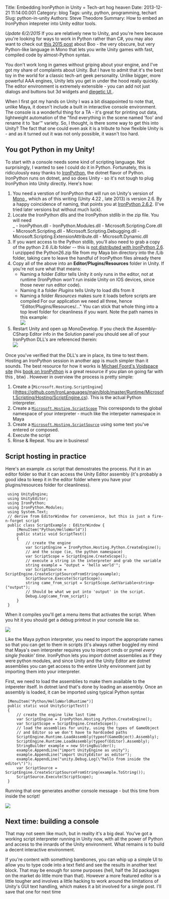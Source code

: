 Title: Embedding IronPython in Unity = Tech-art hog heaven
Date: 2013-12-21 11:14:00.001
Category: blog
Tags: unity, python, programming, techart
Slug: python-in-unity
Authors: Steve Theodore
Summary: How to embed an IronPython intepreter into Unity editor tools.

_Update 6/2/2015_ If you are relatively new to Unity, and you're here because you're looking for ways to work in Python rather than C#, you may also want to check out [this 2015 post](http://techartsurvival.blogspot.com/2015/05/boo-who.html) about Boo - the very obscure, but very Python-like language in Mono that lets you write Unity games with fast, compiled code by almost-Python syntax.

You don't work long in games without griping about your engine, and I've got my share of complaints about Unity. But I have to admit that it's the best toy in the world for a classic tech-art geek personality. Unlike bigger, more powerful AAA engines, Unity lets you get in under the hood really quickly. The editor environment is extremely extensible - you can add not just dialogs and buttons but 3d widgets and [diegetic UI ](http://www.thewanderlust.net/blog/2010/03/29/user-interface-design-in-video-games/).   
  
When I first got my hands on Unity I was a bit disappointed to note that, unlike Maya, it doesn't include a built in interactive console environment. The console is a wonderful thing for a TA - it's great for printing out data, lightweight automation of the "find everything in the scene named 'foo' and rename it to 'bar'" variety. So, I thought, is there some way to get this into Unity?  The fact that one could even ask it is a tribute to how flexible Unity is - and as it turned out it was not only possible, it wasn't too hard.  

## You got Python in my Unity!

To start with a console needs some kind of scripting language. Not surprisingly, I wanted to see I could do it in Python. Fortunately, this is ridiculously easy thanks to [IronPython](http://ironpython.codeplex.com/), the dotnet flavor of Python.  IronPython  runs on dotnet, and so does Unity - so it's not tough to plug IronPython into Unity directly.  Here's how:  


1. You need a verstion of IronPython that will run on Unity's version of [Mono ](http://www.mono-project.com/Main_Page), which as of this writing (Unity 4.22 , late 2013) is version 2.6.  By a happy coincidence of naming, that points you at [IronPython 2.6.2](http://ironpython.codeplex.com/downloads/get/159511).  (I've tried later versions but without much luck).
2. Locate the IronPython dlls and the IronPython stdlib in the zip file. You will need  
    _
        - IronPython.dll
        - IronPython.Modules.dll
        - Microsoft.Scripting.Core.dll
        - Microsoft.Scripting.dll
        - Microsoft.Scripting.Debugging.dll
        - Microsoft.Scripting.ExtensionAttribute.dll
        - Microsoft.Dynamic.dll
3. If you want access to the Python stdlib, you'll also need to grab a copy of the python 2.6 /Lib folder -- this is [not distributed with IronPython 2.6](http://techartsurvival.blogspot.com/2013/12/python-in-unity-minor-correction.html).  I unzipped the Python26.zip file from my Maya bin directory into the /Lib folder, taking care to leave the handful of IronPython files already there
4. Copy all of the above into an **Editor/Plugins/Resources** folder in Unity. If you're not sure what that means:
    - Naming a folder _Editor_ tells Unity it only runs in the editor, not at runtime (IronPython _won't_ run inside Unity on IOS devices, since those never run editor code). 
    - Naming it a folder _Plugins_ tells Unity to load dlls from it
    - Naming a folder _Resources_ makes sure it loads before scripts are compiled
    For our application we need all three, hence "Editor/Plugins/Resources/..."  You can stick that whole thing into a top level folder for cleanliness if you want. Note the path names in this example:  
    [![](http://3.bp.blogspot.com/-uHVdPvrDduM/Uq_uSf5ZxNI/AAAAAAAABO0/H0PMXUJlFso/s640/layout.png)](http://3.bp.blogspot.com/-uHVdPvrDduM/Uq_uSf5ZxNI/AAAAAAAABO0/H0PMXUJlFso/s1600/layout.png)
5. Restart Unity and open up MonoDevelop. If you check the Assembly-CSharp Editor info in the Solution panel you should see all of your IronPython DLL's are referenced therein:  
    [![](http://3.bp.blogspot.com/-A_kG1rnuiuY/Uq_vrq1bXhI/AAAAAAAABPA/b9v7p3wxpfw/s400/assembl.png)](http://3.bp.blogspot.com/-A_kG1rnuiuY/Uq_vrq1bXhI/AAAAAAAABPA/b9v7p3wxpfw/s1600/assembl.png)


Once you've verified that the DLL's are in place, its time to test them.  Hosting an IronPython session in another app is much simpler than it sounds. The best resource for how it works is [Michael Foord's Voidspace site](http://www.voidspace.org.uk/ironpython/embedding.shtml) (his [book on IronPython](http://www.manning.com/foord/) is a great resource if you plan on going far with this , btw) . However in overview the process is pretty simple:

  1. Create a [`Microsoft.Hosting.ScriptEngine`]((https://github.com/IronLanguages/main/blob/master/Runtime/Microsoft.Scripting/Hosting/ScriptEngine.cs). This is the actual Python interpreter.
  2. Create a  [`Microsoft.Hosting.ScriptScope`](https://github.com/IronLanguages/main/blob/master/Runtime/Microsoft.Scripting/Hosting/ScriptScope.cs) This corresponds to the global namespace of your interpreter - much like the interpeter namespace in Maya
  3. Create  a [`Microsoft.Hosting.ScriptSource`](https://github.com/IronLanguages/main/blob/master/Runtime/Microsoft.Scripting/Hosting/ScriptSource.cs) using some text you've entered or composed.
  4. Execute the script
  5. Rinse & Repeat. You are in business!


## Script hosting in practice

  
Here's an example .cs script that demostrates the process. Put it in an editor folder so that it can access the Unity Editor assembly (it's probably a good idea to keep it in the editor folder where you have your plugins/resources folder for cleanliness).   
    
     using UnityEngine;    
     using UnityEditor;    
     using IronPython;    
     using IronPython.Modules;    
     using System.Text;    
     // derive from EditorWindow for convenience, but this is just a fire-n-forget script    
     public class ScriptExample : EditorWindow {    
         [MenuItem("Python/HelloWorld")]    
         public static void ScriptTest()    
         {    
             // create the engine    
             var ScriptEngine = IronPython.Hosting.Python.CreateEngine();    
             // and the scope (ie, the python namespace)    
             var ScriptScope = ScriptEngine.CreateScope();    
             // execute a string in the interpreter and grab the variable    
             string example = "output = 'hello world'";    
             var ScriptSource = ScriptEngine.CreateScriptSourceFromString(example);    
             ScriptSource.Execute(ScriptScope);    
             string came_from_script = ScriptScope.GetVariable<string>("output");    
             // Should be what we put into 'output' in the script.    
             Debug.Log(came_from_script);                
         }    
     }    
  
  
When it compiles you'll get a menu items that activates the script.  When you hit it you should get a debug printout in your console like so.  

[![](http://4.bp.blogspot.com/-OHCa77GIxGA/UrEnF442YzI/AAAAAAAABPQ/nYBOKL4W1ZI/s1600/hello+world.jpg)](http://4.bp.blogspot.com/-OHCa77GIxGA/UrEnF442YzI/AAAAAAAABPQ/nYBOKL4W1ZI/s1600/hello+world.jpg)

  
Like the Maya python interpreter, you need to import the appropriate names so that you can get to them in scripts (it's always rather boggled my mind that Maya's own interpreter requires you to import cmds or pymel _every single freakin' time_.  IronPython lets you import dotnet assemblies as if they were python modules, and since Unity and the Unity Editor are dotnet assemblies you can get access to the entire Unity environment just by importing them into your interpreter.   
  
First, we need to load the assemblies to make them available to the intpereter itself.  In dotnet land that's done by loading an assembly.  Once an assembly is loaded, it can be imported using typical Python syntax  
  
    
     [MenuItem("Python/HelloWorldRuntime")]    
     public static void UnityScriptTest()    
     {    
         // create the engine like last time    
         var ScriptEngine = IronPython.Hosting.Python.CreateEngine();    
         var ScriptScope = ScriptEngine.CreateScope();    
         // load the assemblies for unity, using the types of GameObject    
         // and Editor so we don't have to hardcoded paths    
         ScriptEngine.Runtime.LoadAssembly(typeof(GameObject).Assembly);    
         ScriptEngine.Runtime.LoadAssembly(typeof(Editor).Assembly);    
         StringBuilder example = new StringBuilder();    
         example.AppendLine("import UnityEngine as unity");    
         example.AppendLine("import UnityEditor as editor");    
         example.AppendLine("unity.Debug.Log(\"hello from inside the editor\")");    
         var ScriptSource = ScriptEngine.CreateScriptSourceFromString(example.ToString());    
         ScriptSource.Execute(ScriptScope);    
     }    
    

Running that one generates another console message - but this time from inside the script!  

[![](http://3.bp.blogspot.com/-S6g8MqlQ4gg/UrEub33XuBI/AAAAAAAABPg/kJmAVPdZtAI/s1600/hello+2.png)](http://3.bp.blogspot.com/-S6g8MqlQ4gg/UrEub33XuBI/AAAAAAAABPg/kJmAVPdZtAI/s1600/hello+2.png)

## Next time: building a console
  
That may not seem like much, but in reality it's a big deal. You've got a working script interpreter running in Unity now, with all the power of Python and access to the innards of the Unity environment.  What remains is to build a decent interactive environment. 

If you're content with something barebones, you can whip up a simple UI to allow you to type code into a text field and see the results in another text block.  That may be enough for some purposes (hell, half the 3d packages on the market do little more than that).  However a more featured editor is a little tougher and involves a  little hacking to work around the limitations of Unity's GUI text handling, which makes it a bit involved for a single post. I'll save that one for next time  
  

